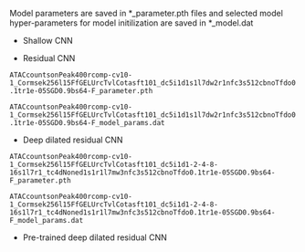 Model parameters are saved in *_parameter.pth files and selected model hyper-parameters for model initilization are saved in *_model.dat

- Shallow CNN

- Residual CNN

`ATACcountsonPeak400rcomp-cv10-1_Cormsek256l15FfGELUrcTvlCotasft101_dc5i1d1s1l7dw2r1nfc3s512cbnoTfdo0.1tr1e-05SGD0.9bs64-F_parameter.pth`

`ATACcountsonPeak400rcomp-cv10-1_Cormsek256l15FfGELUrcTvlCotasft101_dc5i1d1s1l7dw2r1nfc3s512cbnoTfdo0.1tr1e-05SGD0.9bs64-F_model_params.dat`

- Deep dilated residual CNN

`ATACcountsonPeak400rcomp-cv10-1_Cormsek256l15FfGELUrcTvlCotasft101_dc5i1d1-2-4-8-16s1l7r1_tc4dNoned1s1r1l7mw3nfc3s512cbnoTfdo0.1tr1e-05SGD0.9bs64-F_parameter.pth`

`ATACcountsonPeak400rcomp-cv10-1_Cormsek256l15FfGELUrcTvlCotasft101_dc5i1d1-2-4-8-16s1l7r1_tc4dNoned1s1r1l7mw3nfc3s512cbnoTfdo0.1tr1e-05SGD0.9bs64-F_model_params.dat`

- Pre-trained deep dilated residual CNN
